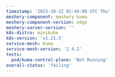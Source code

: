```yaml
---
timestamp: '2023-10-12 01:44:09 UTC Thu'
meshery-component: meshery-kuma
meshery-component-version: edge
meshery-server-version: ''
k8s-distro: minikube
k8s-version: 'v1.21.5'
service-mesh: Kuma
service-mesh-version: '2.4.2'
tests:
  pod/kuma-control-plane: 'Not Running'
overall-status: 'failing'
---
```

